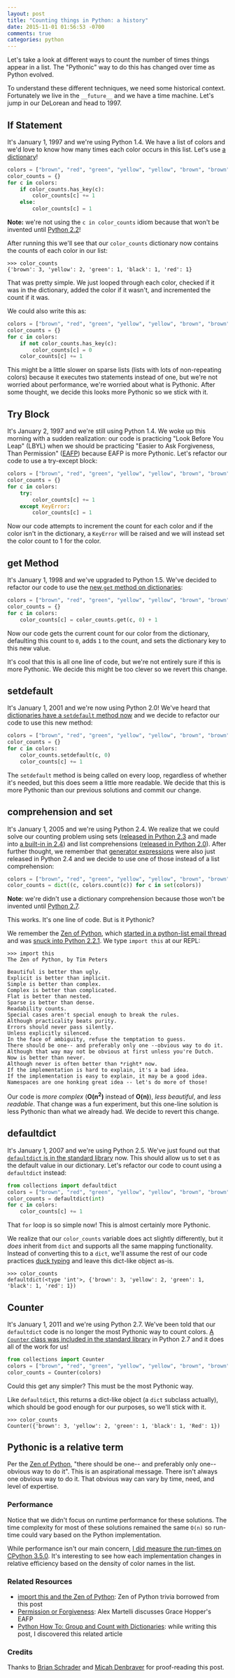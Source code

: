```yaml
---
layout: post
title: "Counting things in Python: a history"
date: 2015-11-01 01:56:53 -0700
comments: true
categories: python
---
```


Let's take a look at different ways to count the number of times things appear in a list.  The "Pythonic" way to do this has changed over time as Python evolved.

To understand these different techniques, we need some historical context.  Fortunately we live in the `__future__` and we have a time machine.  Let's jump in our DeLorean and head to 1997.

## If Statement

It's January 1, 1997 and we're using Python 1.4.  We have a list of colors and we'd love to know how many times each color occurs in this list.  Let's use [a dictionary][1.4]!

```python
colors = ["brown", "red", "green", "yellow", "yellow", "brown", "brown", "black"]
color_counts = {}
for c in colors:
    if color_counts.has_key(c):
        color_counts[c] += 1
    else:
        color_counts[c] = 1
```

**Note:** we're not using the `c in color_counts` idiom because that won't be invented until [Python 2.2][2.2]!

After running this we'll see that our `color_counts` dictionary now contains the counts of each color in our list:

```pycon
>>> color_counts
{'brown': 3, 'yellow': 2, 'green': 1, 'black': 1, 'red': 1}
```

That was pretty simple.  We just looped through each color, checked if it was in the dictionary, added the color if it wasn't, and incremented the count if it was.

We could also write this as:

```python
colors = ["brown", "red", "green", "yellow", "yellow", "brown", "brown", "black"]
color_counts = {}
for c in colors:
    if not color_counts.has_key(c):
        color_counts[c] = 0
    color_counts[c] += 1
```

This might be a little slower on sparse lists (lists with lots of non-repeating colors) because it executes two statements instead of one, but we're not worried about performance, we're worried about what is Pythonic.  After some thought, we decide this looks more Pythonic so we stick with it.

## Try Block

It's January 2, 1997 and we're still using Python 1.4.  We woke up this morning with a sudden realization: our code is practicing "Look Before You Leap" (LBYL) when we should be practicing "Easier to Ask Forgiveness, Than Permission" ([EAFP][]) because EAFP is more Pythonic.  Let's refactor our code to use a try-except block:

```python
colors = ["brown", "red", "green", "yellow", "yellow", "brown", "brown", "black"]
color_counts = {}
for c in colors:
    try:
        color_counts[c] += 1
    except KeyError:
        color_counts[c] = 1
```

Now our code attempts to increment the count for each color and if the color isn't in the dictionary, a `KeyError` will be raised and we will instead set the color count to 1 for the color.

## get Method

It's January 1, 1998 and we've upgraded to Python 1.5.  We've decided to refactor our code to use the [new `get` method on dictionaries][1.5]:

```python
colors = ["brown", "red", "green", "yellow", "yellow", "brown", "brown", "black"]
color_counts = {}
for c in colors:
    color_counts[c] = color_counts.get(c, 0) + 1
```

Now our code gets the current count for our color from the dictionary, defaulting this count to `0`, adds `1` to the count, and sets the dictionary key to this new value.

It's cool that this is all one line of code, but we're not entirely sure if this is more Pythonic.  We decide this might be too clever so we revert this change.

## setdefault

It's January 1, 2001 and we're now using Python 2.0!  We've heard that [dictionaries have a `setdefault` method now][2.0] and we decide to refactor our code to use this new method:

```python
colors = ["brown", "red", "green", "yellow", "yellow", "brown", "brown", "black"]
color_counts = {}
for c in colors:
    color_counts.setdefault(c, 0)
    color_counts[c] += 1
```

The `setdefault` method is being called on every loop, regardless of whether it's needed, but this does seem a little more readable.  We decide that this is more Pythonic than our previous solutions and commit our change.

## comprehension and set

It's January 1, 2005 and we're using Python 2.4.  We realize that we could solve our counting problem using sets ([released in Python 2.3][2.3] and made into [a built-in in 2.4][2.4]) and list comprehensions ([released in Python 2.0][pep 202]).  After further thought, we remember that [generator expressions][pep 289] were also just released in Python 2.4 and we decide to use one of those instead of a list comprehension:

```python
colors = ["brown", "red", "green", "yellow", "yellow", "brown", "brown", "black"]
color_counts = dict((c, colors.count(c)) for c in set(colors))
```

**Note**: we're didn't use a dictionary comprehension because those won't be invented until [Python 2.7][pep 274].

This works.  It's one line of code.  But is it Pythonic?

We remember the [Zen of Python][], which [started in a python-list email thread][zen email] and was [snuck into Python 2.2.1][import this].  We type ``import this`` at our REPL:

```pycon
>>> import this
The Zen of Python, by Tim Peters

Beautiful is better than ugly.
Explicit is better than implicit.
Simple is better than complex.
Complex is better than complicated.
Flat is better than nested.
Sparse is better than dense.
Readability counts.
Special cases aren't special enough to break the rules.
Although practicality beats purity.
Errors should never pass silently.
Unless explicitly silenced.
In the face of ambiguity, refuse the temptation to guess.
There should be one-- and preferably only one --obvious way to do it.
Although that way may not be obvious at first unless you're Dutch.
Now is better than never.
Although never is often better than *right* now.
If the implementation is hard to explain, it's a bad idea.
If the implementation is easy to explain, it may be a good idea.
Namespaces are one honking great idea -- let's do more of those!
```

Our code is *more complex* (**O(n<sup>2</sup>)** instead of **O(n)**), *less beautiful*, and *less readable*.  That change was a fun experiment, but this one-line solution is less Pythonic than what we already had.  We decide to revert this change.

## defaultdict

It's January 1, 2007 and we're using Python 2.5.  We've just found out that [`defaultdict` is in the standard library][2.5] now.  This should allow us to set `0` as the default value in our dictionary.  Let's refactor our code to count using a `defaultdict` instead:

```python
from collections import defaultdict
colors = ["brown", "red", "green", "yellow", "yellow", "brown", "brown", "black"]
color_counts = defaultdict(int)
for c in colors:
    color_counts[c] += 1
```

That `for` loop is so simple now!  This is almost certainly more Pythonic.

We realize that our `color_counts` variable does act slightly differently, but it *does* inherit from `dict` and supports all the same mapping functionality.  Instead of converting this to a `dict`, we'll assume the rest of our code practices [duck typing][] and leave this dict-like object as-is.

```pycon
>>> color_counts
defaultdict(<type 'int'>, {'brown': 3, 'yellow': 2, 'green': 1, 'black': 1, 'red': 1})
```

## Counter

It's January 1, 2011 and we're using Python 2.7.  We've been told that our `defaultdict` code is no longer the most Pythonic way to count colors.  [A `Counter` class was included in the standard library][2.7] in Python 2.7 and it does all of the work for us!

```python
from collections import Counter
colors = ["brown", "red", "green", "yellow", "yellow", "brown", "brown", "black"]
color_counts = Counter(colors)
```

Could this get any simpler?  This must be the most Pythonic way.

Like `defaultdict`, this returns a dict-like object (a `dict` subclass actually), which should be good enough for our purposes, so we'll stick with it.

```pycon
>>> color_counts
Counter({'brown': 3, 'yellow': 2, 'green': 1, 'black': 1, 'Red': 1})
```

## Pythonic is a relative term

Per the [Zen of Python][], "there should be one-- and preferably only one-- obvious way to do it".  This is an aspirational message.  There isn't always one obvious way to do it.  That obvious way can vary by time, need, and level of expertise.

### Performance

Notice that we didn't focus on runtime performance for these solutions.  The time complexity for most of these solutions remained the same `O(n)` so run-time could vary based on the Python implementation.

While performance isn't our main concern, [I did measure the run-times on CPython 3.5.0][performance].  It's interesting to see how each implementation changes in relative efficiency based on the density of color names in the list.

### Related Resources

- [import this and the Zen of Python](http://www.wefearchange.org/2010/06/import-this-and-zen-of-python.html): Zen of Python trivia borrowed from this post
- [Permission or Forgiveness](https://www.youtube.com/watch?v=AZDWveIdqjY): Alex Martelli discusses Grace Hopper's EAFP
- [Python How To: Group and Count with Dictionaries](https://codefisher.org/catch/blog/2015/04/22/python-how-group-and-count-dictionaries/): while writing this post, I discovered this related article

### Credits

Thanks to [Brian Schrader][] and [Micah Denbraver][] for proof-reading this post.

[1.4]: https://docs.python.org/release/1.4/lib/node13.html
[1.5]: https://docs.python.org/release/1.5/lib/node13.html
[2.0]: https://docs.python.org/release/2.0/lib/typesmapping.html
[2.2]: https://docs.python.org/release/2.2/lib/typesmapping.html
[2.3]: https://docs.python.org/release/2.3/lib/module-sets.html
[2.4]: https://docs.python.org/release/2.4/lib/types-set.html
[2.5]: https://docs.python.org/release/2.5/lib/defaultdict-objects.html
[2.7]: https://docs.python.org/2.7/library/collections.html#collections.Counter
[duck typing]: https://docs.python.org/2/glossary.html#term-duck-typing
[eafp]: https://docs.python.org/2/glossary.html#term-eafp
[pep 202]: https://www.python.org/dev/peps/pep-0202/
[pep 274]: https://www.python.org/dev/peps/pep-0274/
[pep 289]: https://www.python.org/dev/peps/pep-0289/
[zen email]: https://mail.python.org/pipermail/python-list/1999-June/001951.html
[import this]: http://svn.python.org/view/python/tags/r221/Lib/this.py?revision=25249&view=markup
[performance]: https://gist.github.com/treyhunner/0987601f960a5617a1be
[zen of python]: https://www.python.org/dev/peps/pep-0020/

[brian schrader]: http://brianschrader.com/
[micah denbraver]: http://micah.bigprob.net/
